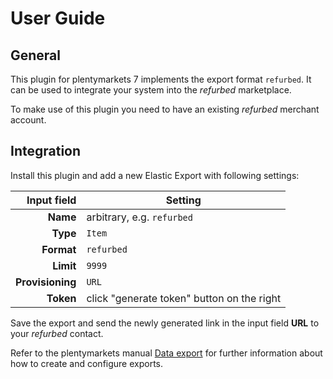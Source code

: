 # User Guide

## General
This plugin for plentymarkets 7 implements the export format `refurbed`. It can be used to integrate your system into the _refurbed_ marketplace.

To make use of this plugin you need to have an existing _refurbed_ merchant account.

## Integration
Install this plugin and add a new Elastic Export with following settings:

| Input field      | Setting                                    |
| ----------------:| ------------------------------------------ |
| **Name**         | arbitrary, e.g. `refurbed`                 |
| **Type**         | `Item`                                     |
| **Format**       | `refurbed`                                 |
| **Limit**        | `9999`                                     |
| **Provisioning** | `URL`                                      |
| **Token**        | click "generate token" button on the right |

Save the export and send the newly generated link in the input field **URL** to your _refurbed_ contact.


Refer to the plentymarkets manual [Data export](https://www.plentymarkets.co.uk/manual/data-exchange/exporting-data/#4) for further information about how to create and configure exports.

